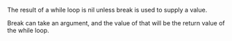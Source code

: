 The result of a while loop is nil unless break is used to supply a value.

Break can take an argument, and the value of that will be the return value of the while loop.
